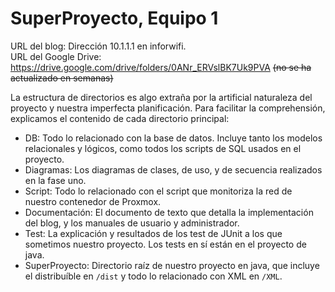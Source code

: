 # SuperProyecto, Equipo 1

URL del blog: Dirección 10.1.1.1 en inforwifi.  
URL del Google Drive: https://drive.google.com/drive/folders/0ANr_ERVslBK7Uk9PVA ~~(no se ha actualizado en semanas)~~

La estructura de directorios es algo extraña por la artificial naturaleza del proyecto y nuestra imperfecta planificación. Para facilitar la comprehensión, explicamos el contenido de cada directorio principal:
- DB: Todo lo relacionado con la base de datos. Incluye tanto los modelos relacionales y lógicos, como todos los scripts de SQL usados en el proyecto.  
- Diagramas: Los diagramas de clases, de uso, y de secuencia realizados en la fase uno.
- Script: Todo lo relacionado con el script que monitoriza la red de nuestro contenedor de Proxmox.
- Documentación: El documento de texto que detalla la implementación del blog, y los manuales de usuario y administrador.
- Test: La explicación y resultados de los test de JUnit a los que sometimos nuestro proyecto. Los tests en sí están en el proyecto de java.
- SuperProyecto: Directorio raíz de nuestro proyecto en java, que incluye el distribuíble en `/dist` y todo lo relacionado con XML en `/XML`.

